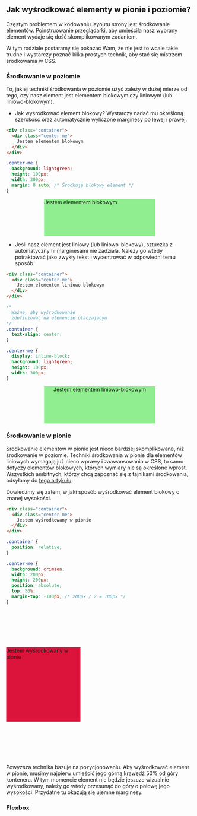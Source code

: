 ## Jak wyśrodkować elementy w pionie i poziomie?

Częstym problemem w kodowaniu layoutu strony jest środkowanie elementów. Poinstruowanie przeglądarki, aby umieściła nasz wybrany element wydaje się dość skomplikowanym zadaniem.

W tym rodziale postaramy się pokazać Wam, że nie jest to wcale takie trudne i wystarczy poznać kilka prostych technik, aby stać się mistrzem środkowania w CSS.

### Środkowanie w poziomie

To, jakiej techniki środkowania w poziomie użyć zależy w dużej mierze od tego, czy nasz element jest elementem blokowym czy liniowym (lub liniowo-blokowym).

- Jak wyśrodkować element blokowy? Wystarczy nadać mu określoną szerokość oraz automatycznie wyliczone marginesy po lewej i prawej.

```html
<div class="container">
  <div class="center-me">
    Jestem elementem blokowym
  </div>
</div>
```

```css
.center-me {
  background: lightgreen;
  height: 100px;
  width: 300px;
  margin: 0 auto; /* Środkuję blokowy element */
}
```

<div class="example-wrapper">
  <div style="background:lightgreen;height:100px;width:300px;margin:0 auto;">
    Jestem elementem blokowym
  </div>
</div>

- Jeśli nasz element jest liniowy (lub liniowo-blokowy), sztuczka z automatycznymi marginesami nie zadziała. Należy go wtedy potraktować jako zwykły tekst i wycentrować w odpowiedni temu sposób.

```html
<div class="container">
  <div class="center-me">
    Jestem elementem liniowo-blokowym
  </div>
</div>
```

```css
/* 
  Ważne, aby wyśrodkowanie 
  zdefiniować na elemencie otaczającym
*/
.container {
  text-align: center;
}

.center-me {
  display: inline-block;
  background: lightgreen;
  height: 100px;
  width: 300px;
}
```

<div class="example-wrapper" style="text-align:center">
  <div style="display:inline-block;background:lightgreen;height:100px;width:300px;margin:0 auto;">
    Jestem elementem liniowo-blokowym
  </div>
</div>

### Środkowanie w pionie

Środkowanie elementów w pionie jest nieco bardziej skomplikowane, niż środkowanie w poziomie. Techniki środkowania w pionie dla elementów liniowych wymagają już nieco wprawy i zaawansowania w CSS, to samo dotyczy elementów blokowych, których wymiary nie są określone wprost. Wszystkich ambitnych, którzy chcą zapoznać się z tajnikami środkowania, odsyłamy do [tego artykułu](https://css-tricks.com/centering-css-complete-guide/).

Dowiedzmy się zatem, w jaki sposób wyśrodkować element blokowy o znanej wysokości.

```html
<div class="container">
  <div class="center-me">
    Jestem wyśrodkowany w pionie
  </div>
</div>
```

```css
.container {
  position: relative;
}

.center-me {
  background: crimson;
  width: 200px;
  height: 200px;
  position: absolute;
  top: 50%;
  margin-top: -100px; /* 200px / 2 = 100px */
}
```

<div class="example-wrapper" style="height:400px;position:relative">
  <div style="background:crimson;width:200px;height:200px;position:absolute;top:50%;margin-top:-100px;">
    Jestem wyśrodkowany w pionie
  </div>
</div>

Powyższa technika bazuje na pozycjonowaniu. Aby wyśrodkować element w pionie, musimy najpierw umieścić jego górną krawędź 50% od góry kontenera. W tym momencie element nie będzie jeszcze wizualnie wyśrodkowany, należy go wtedy przesunąć do góry o połowę jego wysokości. Przydatne tu okazują się ujemne marginesy.

### Flexbox